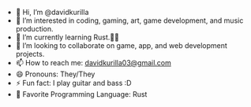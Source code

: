 - 👋 Hi, I’m @davidkurilla
- 👀 I’m interested in coding, gaming, art, game development, and music production.
- 🌱 I’m currently learning Rust.🦀🦀
- 💞️ I’m looking to collaborate on game, app, and web development projects.
- 📫 How to reach me: davidkurilla03@gmail.com
- 😄 Pronouns: They/They
- ⚡ Fun fact: I play guitar and bass :D
- 🦀 Favorite Programming Language: Rust

<!---
davidkurilla/davidkurilla is a ✨ special ✨ repository because its `README.md` (this file) appears on your GitHub profile.
You can click the Preview link to take a look at your changes.
--->
